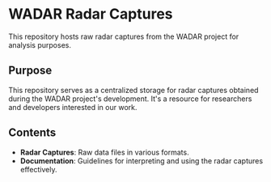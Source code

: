 # WADAR Radar Captures

This repository hosts raw radar captures from the WADAR project for analysis purposes.

## Purpose

This repository serves as a centralized storage for radar captures obtained during the WADAR project's development. It's a resource for researchers and developers interested in our work.

## Contents

- **Radar Captures**: Raw data files in various formats.
- **Documentation**: Guidelines for interpreting and using the radar captures effectively.
